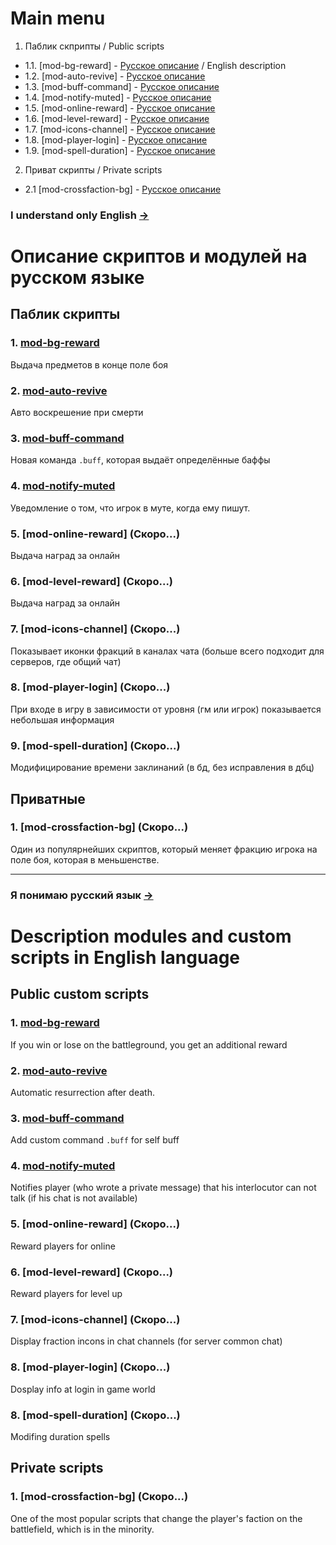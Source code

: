 # Main menu
1. Паблик скприпты / Public scripts
- 1.1. [mod-bg-reward] - [Русское описание](https://github.com/Winfidonarleyan/AzerothcoreScipts/blob/master/README.md#1-mod-bg-reward) / English description
- 1.2. [mod-auto-revive] - [Русское описание](https://github.com/Winfidonarleyan/AzerothcoreScipts/blob/master/README.md#1-mod-auto-revive)
- 1.3. [mod-buff-command] - [Русское описание](https://github.com/Winfidonarleyan/AzerothcoreScipts/blob/master/README.md#1-mod-buff-command)
- 1.4. [mod-notify-muted] - [Русское описание](https://github.com/Winfidonarleyan/AzerothcoreScipts/blob/master/README.md#1-mod-notify-muted)
- 1.5. [mod-online-reward] - [Русское описание](https://github.com/Winfidonarleyan/AzerothcoreScipts/blob/master/README.md#1-mod-online-reward)
- 1.6. [mod-level-reward] - [Русское описание](https://github.com/Winfidonarleyan/AzerothcoreScipts/blob/master/README.md#1-mod-level-reward)
- 1.7. [mod-icons-channel] - [Русское описание](https://github.com/Winfidonarleyan/AzerothcoreScipts/blob/master/README.md#1-mod-icons-channel)
- 1.8. [mod-player-login] - [Русское описание](https://github.com/Winfidonarleyan/AzerothcoreScipts/blob/master/README.md#1-mod-player-login)
- 1.9. [mod-spell-duration] - [Русское описание](https://github.com/Winfidonarleyan/AzerothcoreScipts/blob/master/README.md#1-mod-spell-duration)
2. Приват скрипты / Private scripts
- 2.1 [mod-crossfaction-bg] - [Русское описание](https://github.com/Winfidonarleyan/AzerothcoreScipts/blob/master/README.md#1-mod-crossfaction-bg)

### I understand only English [->](https://github.com/Winfidonarleyan/AzerothcoreScipts/blob/master/README.md#description-modules-and-custom-scripts-n-english-language) 
# Описание скриптов и модулей на русском языке

## Паблик скрипты
### 1. [mod-bg-reward](https://github.com/azerothcore/mod-bg-reward)
Выдача предметов в конце поле боя

### 2. [mod-auto-revive](https://github.com/azerothcore/mod-auto-revive) 
Авто воскрешение при смерти

### 3. [mod-buff-command](https://github.com/azerothcore/mod-buff-command) 
Новая команда `.buff`, которая выдаёт определённые баффы

### 4. [mod-notify-muted](https://github.com/azerothcore/mod-notify-muted)
Уведомление о том, что игрок в муте, когда ему пишут.

### 5. [mod-online-reward] (Скоро...)
Выдача наград за онлайн

### 6. [mod-level-reward] (Скоро...)
Выдача наград за онлайн

### 7. [mod-icons-channel] (Скоро...)
Показывает иконки фракций в каналах чата (больше всего подходит для серверов, где общий чат)

### 8. [mod-player-login] (Скоро...)
При входе в игру в зависимости от уровня (гм или игрок) показывается небольшая информация

### 9. [mod-spell-duration] (Скоро...)
Модифицирование времени заклинаний (в бд, без исправления в дбц)

## Приватные

### 1. [mod-crossfaction-bg] (Скоро...)
Один из популярнейших скриптов, который меняет фракцию игрока на поле боя, которая в меньшенстве.

------
### Я понимаю русский язык [->](https://github.com/Winfidonarleyan/AzerothcoreScipts/blob/master/README.md#описание-скриптов-и-модулей-на-русском-языке)
# Description modules and custom scripts in English language

## Public custom scripts
### 1. [mod-bg-reward](https://github.com/azerothcore/mod-bg-reward)
If you win or lose on the battleground, you get an additional reward

### 2. [mod-auto-revive](https://github.com/azerothcore/mod-auto-revive) 
Automatic resurrection after death.

### 3. [mod-buff-command](https://github.com/azerothcore/mod-buff-command) 
Add custom command `.buff` for self buff

### 4. [mod-notify-muted](https://github.com/azerothcore/mod-notify-muted)
Notifies player (who wrote a private message) that his interlocutor can not talk (if his chat is not available)

### 5. [mod-online-reward] (Скоро...)
Reward players for online

### 6. [mod-level-reward] (Скоро...)
Reward players for level up

### 7. [mod-icons-channel] (Скоро...)
Display fraction incons in chat channels (for server common chat)

### 8. [mod-player-login] (Скоро...)
Dosplay info at login in game world

### 8. [mod-spell-duration] (Скоро...)
Modifing duration spells

## Private scripts

### 1. [mod-crossfaction-bg] (Скоро...)
One of the most popular scripts that change the player's faction on the battlefield, which is in the minority.
